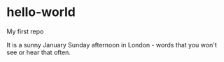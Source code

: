 # hello-world
My first repo

It is a sunny January Sunday afternoon in London - words that you won't see or hear that often.
